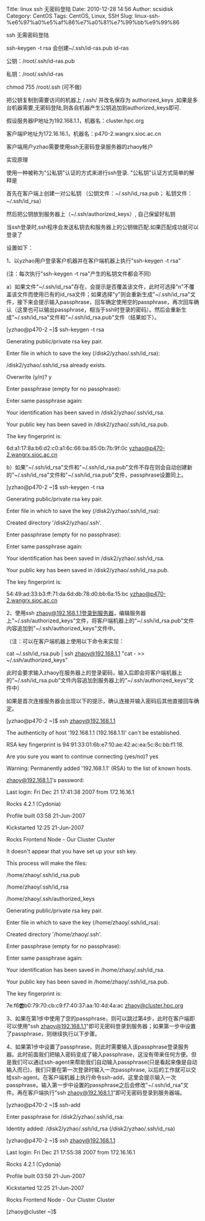 Title: linux ssh 无密码登陆
Date: 2010-12-28 14:56
Author: scsidisk
Category: CentOS
Tags: CentOS, Linux, SSH
Slug: linux-ssh-%e6%97%a0%e5%af%86%e7%a0%81%e7%99%bb%e9%99%86

ssh 无需密码登陆

ssh-keygen -t rsa 会创建\~/.ssh/id-ras.pub id-ras

公钥：/root/.ssh/id-ras.pub

私钥：/root/.ssh/id-ras

chmod 755 /root/.ssh (可不做)

把公钥复制到需要访问的机器上 /.ssh/ 并改名保存为 authorized\_keys
,如果是多台机器需要,无密码登陆,则各自机器产生公钥追加到authorized\_keys即可.

假设服务器IP地址为192.168.1.1，机器名：cluster.hpc.org

客户端IP地址为172.16.16.1，机器名：p470-2.wangrx.sioc.ac.cn

客户端用户yzhao需要使用ssh无密码登录服务器的zhaoy帐户

实现原理

使用一种被称为"公私钥"认证的方式来进行ssh登录.
"公私钥"认证方式简单的解释是

首先在客户端上创建一对公私钥 （公钥文件：\~/.ssh/id\_rsa.pub；
私钥文件：\~/.ssh/id\_rsa）

然后把公钥放到服务器上（\~/.ssh/authorized\_keys）, 自己保留好私钥

当ssh登录时,ssh程序会发送私钥去和服务器上的公钥做匹配.如果匹配成功就可以登录了

设置如下：

1、以yzhao用户登录客户机器并在客户端机器上执行"ssh-keygen -t rsa"

(注：每次执行"ssh-keygen -t rsa"产生的私钥文件都会不同)

a）如果文件"\~/.ssh/id\_rsa"存在，会提示是否覆盖该文件，此时可选择"n"不覆盖该文件而使用已有的id\_rsa文件；如果选择"y"则会重新生成"\~/.ssh/id\_rsa"文件，接下来会提示输入passphrase，回车确定使用空的passphrase，再次回车确认（这里也可以输出passphrase，相当于ssh时登录的密码）。然后会重新生成"\~/.ssh/id\_rsa"文件和"\~/.ssh/id\_rsa.pub"文件（结果如下）。

[yzhao@p470-2 \~]\$ ssh-keygen -t rsa

Generating public/private rsa key pair.

Enter file in which to save the key (/disk2/yzhao/.ssh/id\_rsa):

/disk2/yzhao/.ssh/id\_rsa already exists.

Overwrite (y/n)? y

Enter passphrase (empty for no passphrase):

Enter same passphrase again:

Your identification has been saved in /disk2/yzhao/.ssh/id\_rsa.

Your public key has been saved in /disk2/yzhao/.ssh/id\_rsa.pub.

The key fingerprint is:

6d:a1:17:8a:b6:d2:c0:a1:6c:66:ba:85:0b:7b:9f:0c
yzhao@p470-2.wangrx.sioc.ac.cn

b）如果"\~/.ssh/id\_rsa"文件和"\~/.ssh/id\_rsa.pub"文件不存在则会自动创建新的"\~/.ssh/id\_rsa"文件和"\~/.ssh/id\_rsa.pub"文件，passphrase设置同上。

[yzhao@p470-2 \~]\$ ssh-keygen -t rsa

Generating public/private rsa key pair.

Enter file in which to save the key (/disk2/yzhao/.ssh/id\_rsa):

Created directory '/disk2/yzhao/.ssh'.

Enter passphrase (empty for no passphrase):

Enter same passphrase again:

Your identification has been saved in /disk2/yzhao/.ssh/id\_rsa.

Your public key has been saved in /disk2/yzhao/.ssh/id\_rsa.pub.

The key fingerprint is:

54:49:ad:33:b3:ff:71:da:6d:db:78:d0:bb:6a:15:bc
yzhao@p470-2.wangrx.sioc.ac.cn

2、使用ssh
zhaoy@192.168.1.1登录到服务器，编辑服务器上"\~/.ssh/authorized\_keys"文件，将客户端机器上的"\~/.ssh/id\_rsa.pub"文件内容追加到"\~/.ssh/authorized\_keys"文件中。

（注：可以在客户端机器上使用以下命令来实现：

cat \~/.ssh/id\_rsa.pub | ssh zhaoy@192.168.1.1 "cat - \>\>
\~/.ssh/authorized\_keys"

此时会要求输入zhaoy在服务器上的登录密码，输入后即会将客户端机器上的"\~/.ssh/id\_rsa.pub"文件内容追加到服务器上的"\~/.ssh/authorized\_keys"文件中）

如果是首次连接服务器会出现以下的提示，确认连接并输入密码后其他直接回车确定。

[yzhao@p470-2 \~]\$ ssh zhaoy@192.168.1.1

The authenticity of host '192.168.1.1 (192.168.1.1)' can't be
established.

RSA key fingerprint is 94:91:33:01:6b:e7:10:ae:42:ac:ea:5c:8c:bb:f1:18.

Are you sure you want to continue connecting (yes/no)? yes

Warning: Permanently added '192.168.1.1' (RSA) to the list of known
hosts.

zhaoy@192.168.1.1's password:

Last login: Fri Dec 21 17:41:38 2007 from 172.16.16.1

Rocks 4.2.1 (Cydonia)

Profile built 03:58 21-Jun-2007

Kickstarted 12:25 21-Jun-2007

Rocks Frontend Node - Our Cluster Cluster

It doesn't appear that you have set up your ssh key.

This process will make the files:

/home/zhaoy/.ssh/id\_rsa.pub

/home/zhaoy/.ssh/id\_rsa

/home/zhaoy/.ssh/authorized\_keys

Generating public/private rsa key pair.

Enter file in which to save the key (/home/zhaoy/.ssh/id\_rsa):

Created directory '/home/zhaoy/.ssh'.

Enter passphrase (empty for no passphrase):

Enter same passphrase again:

Your identification has been saved in /home/zhaoy/.ssh/id\_rsa.

Your public key has been saved in /home/zhaoy/.ssh/id\_rsa.pub.

The key fingerprint is:

7e:f6:ab:b0:79:70:cb:c9:f7:40:37:aa:10:4d:4a:ac zhaoy@cluster.hpc.org

3、如果在第1步中使用了空的passphrase，则可以跳过第4步，此时在客户端即可以使用"ssh
zhaoy@192.168.1.1"即可无密码登录到服务器；如果第一步中设置了passphrase，则继续执行以下步骤。

4、如果第1步中设置了passphrase，则此时需要输入该passphrase登录服务器。此时前面我们把输入密码变成了输入passphrase，这没有带来任何方便。但是我们可以通过ssh-agent来帮助我们自动输入passphrase(只是看起来像是自动输入而已)，我们只要在第一次登录时输入一次passphrase,
以后的工作就可以交给ssh-agent。在客户端机器上执行命令ssh-add，这里会提示输入一次passphrase。输入第一步中设置的passphrase之后会修改"\~/.ssh/id\_rsa"文件。再在客户端执行"ssh
zhaoy@192.168.1.1"即可无密码登录到服务器端。

[yzhao@p470-2 \~]\$ ssh-add

Enter passphrase for /disk2/yzhao/.ssh/id\_rsa:

Identity added: /disk2/yzhao/.ssh/id\_rsa (/disk2/yzhao/.ssh/id\_rsa)

[yzhao@p470-2 \~]\$ ssh zhaoy@192.168.1.1

Last login: Fri Dec 21 17:55:38 2007 from 172.16.16.1

Rocks 4.2.1 (Cydonia)

Profile built 03:58 21-Jun-2007

Kickstarted 12:25 21-Jun-2007

Rocks Frontend Node - Our Cluster Cluster

[zhaoy@cluster \~]\$

<div class="posttagsblock">
</div>

